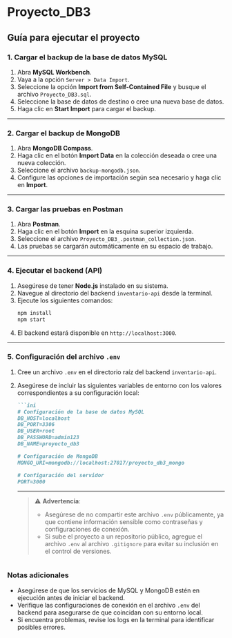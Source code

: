 # Proyecto_DB3
## Guía para ejecutar el proyecto

### 1. Cargar el backup de la base de datos MySQL
1. Abra **MySQL Workbench**.
2. Vaya a la opción `Server > Data Import`.
3. Seleccione la opción **Import from Self-Contained File** y busque el archivo `Proyecto_DB3.sql`.
4. Seleccione la base de datos de destino o cree una nueva base de datos.
5. Haga clic en **Start Import** para cargar el backup.

---

### 2. Cargar el backup de MongoDB
1. Abra **MongoDB Compass**.
2. Haga clic en el botón **Import Data** en la colección deseada o cree una nueva colección.
3. Seleccione el archivo `backup-mongodb.json`.
4. Configure las opciones de importación según sea necesario y haga clic en **Import**.

---

### 3. Cargar las pruebas en Postman
1. Abra **Postman**.
2. Haga clic en el botón **Import** en la esquina superior izquierda.
3. Seleccione el archivo `Proyecto_DB3_.postman_collection.json`.
4. Las pruebas se cargarán automáticamente en su espacio de trabajo.

---

### 4. Ejecutar el backend (API)
1. Asegúrese de tener **Node.js** instalado en su sistema.
2. Navegue al directorio del backend `inventario-api` desde la terminal.
3. Ejecute los siguientes comandos:
    ```bash
    npm install
    npm start
    ```
4. El backend estará disponible en `http://localhost:3000`.

---

### 5. Configuración del archivo `.env`
1. Cree un archivo `.env` en el directorio raíz del backend `inventario-api`.
2. Asegúrese de incluir las siguientes variables de entorno con los valores correspondientes a su configuración local:
    ```markdown
    ```ini
    # Configuración de la base de datos MySQL
    DB_HOST=localhost
    DB_PORT=3306
    DB_USER=root
    DB_PASSWORD=admin123
    DB_NAME=proyecto_db3

    # Configuración de MongoDB
    MONGO_URI=mongodb://localhost:27017/proyecto_db3_mongo

    # Configuración del servidor
    PORT=3000
    ```

    ---

    > ⚠️ **Advertencia**:
    > - Asegúrese de no compartir este archivo `.env` públicamente, ya que contiene información sensible como contraseñas y configuraciones de conexión.
    > - Si sube el proyecto a un repositorio público, agregue el archivo `.env` al archivo `.gitignore` para evitar su inclusión en el control de versiones.
    ```

### Notas adicionales
- Asegúrese de que los servicios de MySQL y MongoDB estén en ejecución antes de iniciar el backend.
- Verifique las configuraciones de conexión en el archivo `.env` del backend para asegurarse de que coincidan con su entorno local.
- Si encuentra problemas, revise los logs en la terminal para identificar posibles errores.
